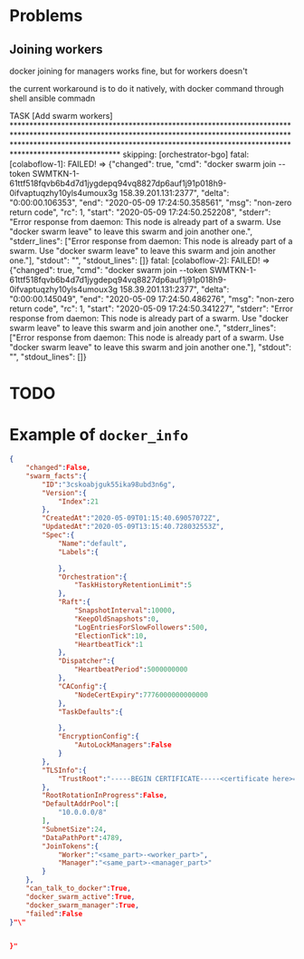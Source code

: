# Problems

## Joining workers

docker joining for managers works fine, but for workers doesn't

the current workaround is to do it natively, with docker command through shell ansible commadn

TASK [Add swarm workers] *************************************************************************************************************************************************************************************************************************************************
skipping: [orchestrator-bgo]
fatal: [colaboflow-1]: FAILED! => {"changed": true, "cmd": "docker swarm join --token SWMTKN-1-61ttf518fqvb6b4d7d1jygdepq94vq8827dp6auf1j91p018h9-0ifvaptuqzhy10yls4umoux3g 158.39.201.131:2377", "delta": "0:00:00.106353", "end": "2020-05-09 17:24:50.358561", "msg": "non-zero return code", "rc": 1, "start": "2020-05-09 17:24:50.252208", "stderr": "Error response from daemon: This node is already part of a swarm. Use \"docker swarm leave\" to leave this swarm and join another one.", "stderr_lines": ["Error response from daemon: This node is already part of a swarm. Use \"docker swarm leave\" to leave this swarm and join another one."], "stdout": "", "stdout_lines": []}
fatal: [colaboflow-2]: FAILED! => {"changed": true, "cmd": "docker swarm join --token SWMTKN-1-61ttf518fqvb6b4d7d1jygdepq94vq8827dp6auf1j91p018h9-0ifvaptuqzhy10yls4umoux3g 158.39.201.131:2377", "delta": "0:00:00.145049", "end": "2020-05-09 17:24:50.486276", "msg": "non-zero return code", "rc": 1, "start": "2020-05-09 17:24:50.341227", "stderr": "Error response from daemon: This node is already part of a swarm. Use \"docker swarm leave\" to leave this swarm and join another one.", "stderr_lines": ["Error response from daemon: This node is already part of a swarm. Use \"docker swarm leave\" to leave this swarm and join another one."], "stdout": "", "stdout_lines": []}


# TODO


# Example of `docker_info`

```json
{
	"changed":False,
	"swarm_facts":{
		"ID":"3cskoabjguk55ika98ubd3n6g",
		"Version":{
			"Index":21
		},
		"CreatedAt":"2020-05-09T01:15:40.69057072Z",
		"UpdatedAt":"2020-05-09T13:15:40.728032553Z",
		"Spec":{
			"Name":"default",
			"Labels":{

			},
			"Orchestration":{
				"TaskHistoryRetentionLimit":5
			},
			"Raft":{
				"SnapshotInterval":10000,
				"KeepOldSnapshots":0,
				"LogEntriesForSlowFollowers":500,
				"ElectionTick":10,
				"HeartbeatTick":1
			},
			"Dispatcher":{
				"HeartbeatPeriod":5000000000
			},
			"CAConfig":{
				"NodeCertExpiry":7776000000000000
			},
			"TaskDefaults":{

			},
			"EncryptionConfig":{
				"AutoLockManagers":False
			}
		},
		"TLSInfo":{
			"TrustRoot":"-----BEGIN CERTIFICATE-----<certificate here>=="
		},
		"RootRotationInProgress":False,
		"DefaultAddrPool":[
			"10.0.0.0/8"
		],
		"SubnetSize":24,
		"DataPathPort":4789,
		"JoinTokens":{
			"Worker":"<same_part>-<worker_part>",
			"Manager":"<same_part>-<manager_part>"
		}
	},
	"can_talk_to_docker":True,
	"docker_swarm_active":True,
	"docker_swarm_manager":True,
	"failed":False
}"\"


}"
```